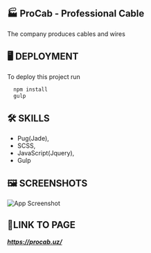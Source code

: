 
## 🏭 **ProCab - Professional Cable**

The company produces cables and wires
## 🖥️ **DEPLOYMENT**

To deploy this project run

```bash
  npm install
  gulp
```


## 🛠 **SKILLS**
- Pug(Jade),
- SCSS, 
- JavaScript(Jquery), 
- Gulp


## 🖼️ **SCREENSHOTS**

![App Screenshot](https://i.ibb.co/SdmFj3M/screencapture-procab-uz-2020-09-03-05-35-44.jpg)


## 🔗**LINK TO PAGE**

***https://procab.uz/***
